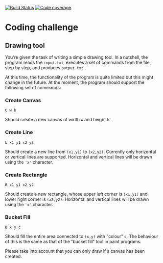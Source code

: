 
[![Build Status](https://travis-ci.com/cansadadeserfeliz/console-drawing-tool.svg?branch=master)](https://travis-ci.com/cansadadeserfeliz/console-drawing-tool)
[![Code coverage](https://codecov.io/gh/cansadadeserfeliz/console-drawing-tool/branch/master/graphs/badge.svg?branch=master)](https://codecov.io/github/cansadadeserfeliz/console-drawing-tool?branch=master)


# Coding challenge

## Drawing tool

You're given the task of writing a simple drawing tool. In a nutshell, the program reads the
`input.txt`, executes a set of commands from the file, step by step, and produces
`output.txt`.

At this time, the functionality of the program is quite limited but this might change in the future.
At the moment, the program should support the following set of commands:

### Create Canvas

`C w h`

Should create a new canvas of width `w` and height `h`.

### Create Line

`L x1 y1 x2 y2`

Should create a new line from `(x1,y1)` to `(x2,y2)`. Currently
only horizontal or vertical lines are supported. Horizontal and vertical
lines will be drawn using the `'x'` character.

### Create Rectangle

`R x1 y1 x2 y2`

Should create a new rectangle, whose upper left
corner is `(x1,y1)` and lower right corner is `(x2,y2)`. Horizontal and vertical
lines will be drawn using the `'x'` character.

### Bucket Fill

`B x y c`

Should fill the entire area connected to `(x,y)` with "colour" `c`.
The behaviour of this is the same as that of the "bucket fill" tool in paint
programs.

Please take into account that you can only draw if a canvas has been created.

